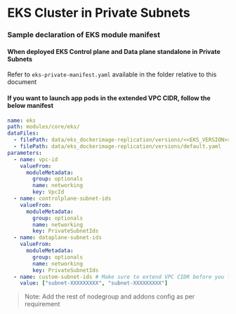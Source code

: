 # EKS Cluster in Private Subnets

### Sample declaration of EKS module manifest

#### When deployed EKS Control plane and Data plane standalone in Private Subnets

Refer to `eks-private-manifest.yaml` available in the folder relative to this document

#### If you want to launch app pods in the extended VPC CIDR, follow the below manifest

```yaml
name: eks
path: modules/core/eks/
dataFiles:
  - filePath: data/eks_dockerimage-replication/versions/<<EKS_VERSION>>.yaml #replace the EKS_VERSION with the right EKS Cluster version
  - filePath: data/eks_dockerimage-replication/versions/default.yaml
parameters:
  - name: vpc-id
    valueFrom:
      moduleMetadata:
        group: optionals
        name: networking
        key: VpcId
  - name: controlplane-subnet-ids
    valueFrom:
      moduleMetadata:
        group: optionals
        name: networking
        key: PrivateSubnetIds
  - name: dataplane-subnet-ids
    valueFrom:
      moduleMetadata:
        group: optionals
        name: networking
        key: PrivateSubnetIds
  - name: custom-subnet-ids # Make sure to extend VPC CIDR before you launch EKS cluster and substitute the extended subnet IDS below
    value: ["subnet-XXXXXXXXX", "subnet-XXXXXXXXX"]
```

> Note: Add the rest of nodegroup and addons config as per requirement